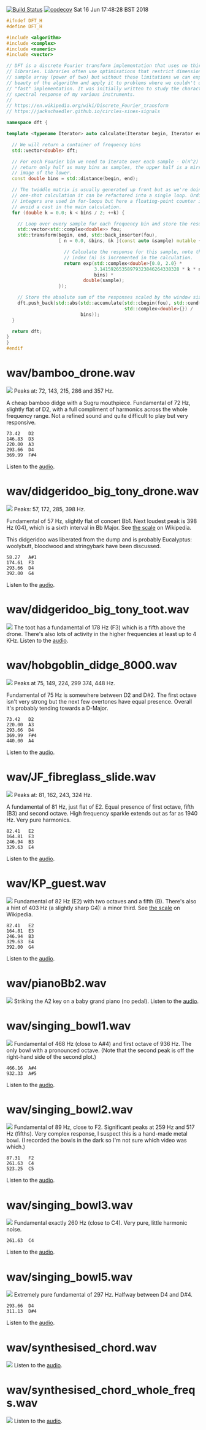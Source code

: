 [![Build Status](https://travis-ci.org/deanturpin/dft.svg?branch=master)](https://travis-ci.org/deanturpin/dft)
[![codecov](https://codecov.io/gh/deanturpin/dft/branch/master/graph/badge.svg)](https://codecov.io/gh/deanturpin/dft)
Sat 16 Jun 17:48:28 BST 2018
```cpp
#ifndef DFT_H
#define DFT_H

#include <algorithm>
#include <complex>
#include <numeric>
#include <vector>

// DFT is a discrete Fourier transform implementation that uses no third-party
// libraries. Libraries often use optimisations that restrict dimensions of the
// sample array (power of two) but without these limitations we can explore the
// beauty of the algorithm and apply it to problems where we couldn't use a
// "fast" implementation. It was initially written to study the characteristic
// spectral response of my various instruments.
//
// https://en.wikipedia.org/wiki/Discrete_Fourier_transform
// https://jackschaedler.github.io/circles-sines-signals

namespace dft {

template <typename Iterator> auto calculate(Iterator begin, Iterator end) {

  // We will return a container of frequency bins
  std::vector<double> dft;

  // For each Fourier bin we need to iterate over each sample - O(n^2) - but
  // return only half as many bins as samples, the upper half is a mirror
  // image of the lower.
  const double bins = std::distance(begin, end);

  // The twiddle matrix is usually generated up front but as we're doing a
  // one-shot calculation it can be refactored into a single loop. Ordinarily
  // integers are used in for-loops but here a floating-point counter is used to
  // avoid a cast in the main calculation.
  for (double k = 0.0; k < bins / 2; ++k) {

    // Loop over every sample for each frequency bin and store the result.
    std::vector<std::complex<double>> fou;
    std::transform(begin, end, std::back_inserter(fou),
                   [ n = 0.0, &bins, &k ](const auto &sample) mutable {

                     // Calculate the response for this sample, note the sample
                     // index (n) is incremented in the calculation.
                     return exp(std::complex<double>{0.0, 2.0} *
                                3.14159265358979323846264338328 * k * n++ /
                                bins) *
                            double(sample);
                   });

    // Store the absolute sum of the responses scaled by the window size.
    dft.push_back(std::abs(std::accumulate(std::cbegin(fou), std::cend(fou),
                                           std::complex<double>{}) /
                           bins));
  }

  return dft;
}
}
#endif
```
# wav/bamboo_drone.wav
[![](wav/bamboo_drone.wav.png)](wav/bamboo_drone.wav.png)
Peaks at: 72, 143, 215, 286 and 357 Hz.

A cheap bamboo didge with a Sugru mouthpiece. Fundamental of 72 Hz, slightly
flat of D2, with a full compliment of harmonics across the whole frequency
range. Not a refined sound and quite difficult to play but very responsive.

```
73.42	D2
146.83	D3
220.00	A3
293.66	D4
369.99	F#4
```
Listen to the [audio](wav/bamboo_drone.wav.png).
# wav/didgeridoo_big_tony_drone.wav
[![](wav/didgeridoo_big_tony_drone.wav.png)](wav/didgeridoo_big_tony_drone.wav.png)
Peaks: 57, 172, 285, 398 Hz.

Fundamental of 57 Hz, slightly flat of concert Bb1. Next loudest peak is 398 Hz
(G4), which is a sixth interval in Bb Major. See [the
scale](https://en.wikipedia.org/wiki/B-flat_major) on Wikipedia.

This didgeridoo was liberated from the dump and is probably Eucalyptus:
woolybutt, bloodwood and stringybark have been discussed.

```
58.27	A#1
174.61	F3
293.66	D4
392.00	G4
```
Listen to the [audio](wav/didgeridoo_big_tony_drone.wav.png).
# wav/didgeridoo_big_tony_toot.wav
[![](wav/didgeridoo_big_tony_toot.wav.png)](wav/didgeridoo_big_tony_toot.wav.png)
The toot has a fundamental of 178 Hz (F3) which is a fifth above the drone.
There's also lots of activity in the higher frequencies at least up to 4 KHz.
Listen to the [audio](wav/didgeridoo_big_tony_toot.wav.png).
# wav/hobgoblin_didge_8000.wav
[![](wav/hobgoblin_didge_8000.wav.png)](wav/hobgoblin_didge_8000.wav.png)
Peaks at 75, 149, 224, 299 374, 448 Hz.

Fundamental of 75 Hz is somewhere between D2 and D#2. The first octave isn't
very strong but the next few overtones have equal presence. Overall it's
probably tending towards a D-Major.

```
73.42	D2
220.00	A3
293.66	D4
369.99	F#4
440.00	A4
```
Listen to the [audio](wav/hobgoblin_didge_8000.wav.png).
# wav/JF_fibreglass_slide.wav
[![](wav/JF_fibreglass_slide.wav.png)](wav/JF_fibreglass_slide.wav.png)
Peaks at: 81, 162, 243, 324 Hz.

A fundamental of 81 Hz, just flat of E2. Equal presence of first octave, fifth
(B3) and second octave. High frequency sparkle extends out as far as 1940 Hz.
Very pure harmonics.

```
82.41	E2
164.81	E3
246.94	B3
329.63	E4
```
Listen to the [audio](wav/JF_fibreglass_slide.wav.png).
# wav/KP_guest.wav
[![](wav/KP_guest.wav.png)](wav/KP_guest.wav.png)
Fundamental of 82 Hz (E2) with two octaves and a fifth (B). There's also a
hint of 403 Hz (a slightly sharp G4): a minor third. See [the
scale](https://en.wikipedia.org/wiki/E_minor) on Wikipedia.

```
82.41	E2
164.81	E3
246.94	B3
329.63	E4
392.00	G4
```
Listen to the [audio](wav/KP_guest.wav.png).
# wav/pianoBb2.wav
[![](wav/pianoBb2.wav.png)](wav/pianoBb2.wav.png)
Striking the A2 key on a baby grand piano (no pedal).
Listen to the [audio](wav/pianoBb2.wav.png).
# wav/singing_bowl1.wav
[![](wav/singing_bowl1.wav.png)](wav/singing_bowl1.wav.png)
Fundamental of 468 Hz (close to A#4) and first octave of 936 Hz. The only bowl
with a pronounced octave. (Note that the second peak is off the right-hand side
of the second plot.)

```
466.16	A#4
932.33	A#5
```
Listen to the [audio](wav/singing_bowl1.wav.png).
# wav/singing_bowl2.wav
[![](wav/singing_bowl2.wav.png)](wav/singing_bowl2.wav.png)
Fundamental of 89 Hz, close to F2. Significant peaks at 259 Hz and 517 Hz
(fifths). Very complex response, I suspect this is a hand-made metal bowl. (I
recorded the bowls in the dark so I'm not sure which video was which.)

```
87.31	F2
261.63	C4
523.25	C5
```
Listen to the [audio](wav/singing_bowl2.wav.png).
# wav/singing_bowl3.wav
[![](wav/singing_bowl3.wav.png)](wav/singing_bowl3.wav.png)
Fundamental exactly 260 Hz (close to C4). Very pure, little harmonic noise.

```
261.63	C4
```
Listen to the [audio](wav/singing_bowl3.wav.png).
# wav/singing_bowl5.wav
[![](wav/singing_bowl5.wav.png)](wav/singing_bowl5.wav.png)
Extremely pure fundamental of 297 Hz. Halfway between D4 and D#4.

```
293.66	D4
311.13	D#4
```
Listen to the [audio](wav/singing_bowl5.wav.png).
# wav/synthesised_chord.wav
[![](wav/synthesised_chord.wav.png)](wav/synthesised_chord.wav.png)
Listen to the [audio](wav/synthesised_chord.wav.png).
# wav/synthesised_chord_whole_freqs.wav
[![](wav/synthesised_chord_whole_freqs.wav.png)](wav/synthesised_chord_whole_freqs.wav.png)
Listen to the [audio](wav/synthesised_chord_whole_freqs.wav.png).
